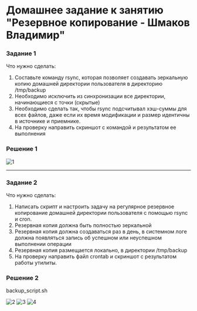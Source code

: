 # Домашнее задание к занятию "Резервное копирование - Шмаков Владимир"

### Задание 1
Что нужно сделать:
1. Составьте команду rsync, которая позволяет создавать зеркальную копию домашней директории пользователя в директорию /tmp/backup
2. Необходимо исключить из синхронизации все директории, начинающиеся с точки (скрытые)
3. Необходимо сделать так, чтобы rsync подсчитывал хэш-суммы для всех файлов, даже если их время модификации и размер идентичны в источнике и приемнике.
4. На проверку направить скриншот с командой и результатом ее выполнения

### Решение 1

![1](https://github.com/user-attachments/assets/c3e579dd-162f-4c2c-893e-dd61812001aa)

---

### Задание 2
Что нужно сделать:
1. Написать скрипт и настроить задачу на регулярное резервное копирование домашней директории пользователя с помощью rsync и cron.
2. Резервная копия должна быть полностью зеркальной
3. Резервная копия должна создаваться раз в день, в системном логе должна появляться запись об успешном или неуспешном выполнении операции
4. Резервная копия размещается локально, в директории /tmp/backup
5. На проверку направить файл crontab и скриншот с результатом работы утилиты.


### Решение 2

backup_script.sh

![2](https://github.com/user-attachments/assets/ad19ae3d-4881-47d3-bd2f-944b51c8b0c3)
![3](https://github.com/user-attachments/assets/e4702135-610b-47e3-912e-1438faf7777a)
![4](https://github.com/user-attachments/assets/d7b16994-982a-4f8c-b754-e17e48e6c171)
